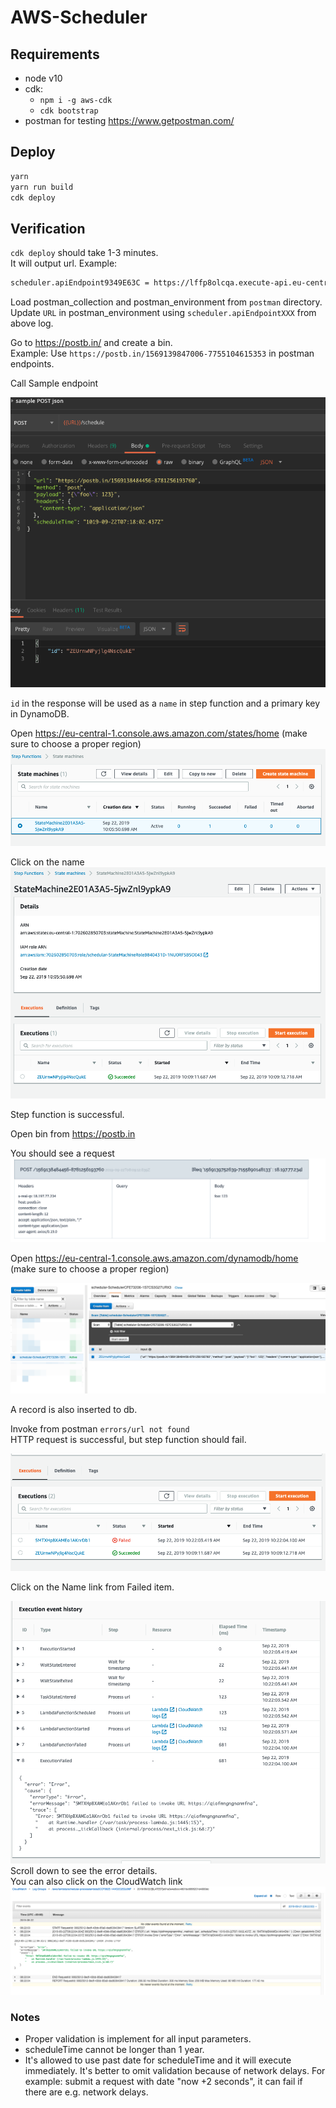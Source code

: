# AWS-Scheduler

## Requirements

- node v10
- cdk:
  - `npm i -g aws-cdk`
  - `cdk bootstrap`
- postman for testing https://www.getpostman.com/

## Deploy

```bash
yarn
yarn run build
cdk deploy
```

## Verification

`cdk deploy` should take 1-3 minutes.  
It will output url. Example:

```bash
scheduler.apiEndpoint9349E63C = https://lffp8olcqa.execute-api.eu-central-1.amazonaws.com/prod/
```

Load postman_collection and postman_environment from `postman` directory.  
Update `URL` in postman_environment using `scheduler.apiEndpointXXX` from above log.  

Go to https://postb.in/ and create a bin.  
Example: Use `https://postb.in/1569139847006-7755104615353` in postman endpoints.  

Call Sample endpoint

![create-event](.assets/img1.png)

`id` in the response will be used as a `name` in step function and a  primary key in DynamoDB.

Open https://eu-central-1.console.aws.amazon.com/states/home (make sure to choose a proper region)
![step-function-list](.assets/img2.png)

Click on the name
![step-function-detail](.assets/img3.png)

Step function is successful.  

Open bin from https://postb.in

You should see a request
![invoke-event](.assets/img4.png)

Open https://eu-central-1.console.aws.amazon.com/dynamodb/home (make sure to choose a proper region)

![dynamodb](.assets/img5.png)

A record is also inserted to db.

Invoke from postman `errors/url not found`  
HTTP request is successful, but step function should fail.

![failure-scenario](.assets/img6.png)

Click on the Name link from Failed item.

![debug-step-function](.assets/img7.png)
Scroll down to see the error details.  
You can also click on the CloudWatch link
![cloudwatch-log](.assets/img8.png)

### Notes

- Proper validation is implement for all input parameters.
- scheduleTime cannot be longer than 1 year.
- It's allowed to use past date for scheduleTime and it will execute immediately. It's better to omit validation because of network delays. For example: submit  a request with date "now +2 seconds", it can fail if there are e.g. network delays.
